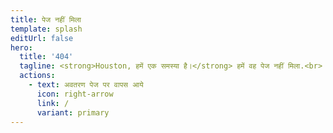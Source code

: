 ```yaml
---
title: पेज नहीं मिला
template: splash
editUrl: false
hero:
  title: '404'
  tagline: <strong>Houston, हमें एक समस्या है।</strong> हमें वह पेज नहीं मिला.<br> URL जांचें या खोज बार का उपयोग करने का प्रयास करें।
  actions:
    - text: अवतरण पेज पर वापस आये
      icon: right-arrow
      link: /
      variant: primary
---
```

